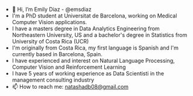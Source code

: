 - 👋 Hi, I’m Emily Diaz - @emsdiaz
- I'm a PhD student at Universitat de Barcelona, working on Medical Computer Vision applications. 
- I have a masters degree in Data Analytics Engineering from Northeastern University, US and a  bachelor's degree in Statistics from University of Costa Rica (UCR)
- I'm originally from Costa Rica, my first language is Spanish and I'm currently based in Barcelona, Spain.
- I have experienced and interest on Natural Language Processing, Computer Vision and Reinforcement Learning
- I have 5 years of working experience as Data Scientisti in the management consulting industry
- 📫 How to reach me: natashadb08@gmail.com

<!---
emsdiaz/emsdiaz is a ✨ special ✨ repository because its `README.md` (this file) appears on your GitHub profile.
You can click the Preview link to take a look at your changes.
--->
